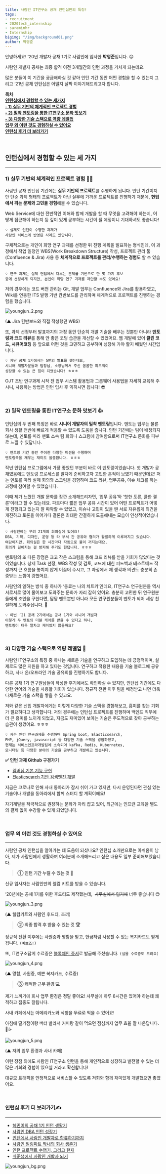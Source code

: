 ```yaml
---
title: 사람인 IT연구소 공채 인턴십만의 특징!
tags:
- recruitment
- 2020tech_internship
- saraminhr
- Internship
bigimg: "/img/background01.png"
author: 박영준
---
```


안녕하세요! ‘20년 개발자 공채 1기로 사람인에 입사한 **박영준**입니다. 😊

사람인 개발자 공채는 최종 합격 이전 3개월간의 인턴 과정을 거치게 되는데요.

많은 분들이 이 기간을 궁금해하실 것 같아 인턴 기간 동안 어떤 경험을 할 수 있는지 그리고 ‘21년 공채 인턴십은 어떨지 살짝 이야기해드리고자 합니다.

**목차<br/>
[인턴십에서 경험할 수 있는 세가지](#1)<br/>
[- 1) 실무 기반의 체계적인 프로젝트 경험](#2)<br/>
[- 2) 밀착 멘토링을 통한 IT연구소 문화 맛보기](#3)<br/>
[- 3) 다양한 기술 스택으로 역량 레벨업]({#4)<br/>
[업무 외 이런 것도 경험하실 수 있어요](#5)<br/>
[인턴십 후기 더 보러가기](#6)**

<a name="1"></a><a name="2"></a><br/>
## 인턴십에서 경험할 수 있는 세 가지
---
### 1) 실무 기반의 체계적인 프로젝트 경험 👨‍💻

사람인 공채 인턴십 기간에는 **실무 기반의 프로젝트**를 수행하게 됩니다. 인턴 기간이지만 단순 과제 형태의 프로젝트가 아닌 실무에 가까운 프로젝트를 진행하기 때문에, **현업에서 겪는 문제와 고민을 경험**해볼 수 있습니다. 

Web Service에 대한 전반적인 이해와 함께 개발을 할 때 무엇을 고려해야 하는지, 어떻게 접근해야 하는지 등 깊이 있게 공부하는 시간이 될 예정이니 기대하셔도 좋습니다!

```SATA
💡 실제로 인턴이 수행한 과제가 
사람인 서비스에 반영된 사례도 있답니다.
```

구체적으로는 개인이 희망 연구 과제를 선정한 뒤 진행 계획을 발표하는 형식인데, 이 과정에서 작업 일정인 WBS(Work Breakdown Structure) 작성, 프로젝트 관리 툴(Confluence & Jira) 사용 등 **체계적으로 프로젝트를 관리/수행하는 경험**도 할 수 있습니다.

```SATA
💡 연구 과제는 실제 현업에서 다루는 문제를 기반으로 한 몇 가지 후보 
중에 선정하게 되지만, 본인이 희망 연구 과제를 제안할 수도 있어요!
```

저의 경우에는 코드 버전 관리는 Git, 개발 업무는 Confluence와 Jira를 활용하였고, Wiki를 연동한 ITS 발행 기반 칸반보드를 관리하며 체계적으로 프로젝트를 진행하는 경험을 했습니다.

![youngjun_2.png]({{site.url}}/img/youngjun/youngjun_2.png)

(▲ Jira 칸반보드와 직접 작성했던 WBS)

또, 과제 선정부터 발표까지의 과정 동안 단순히 개발 기술을 배우는 것뿐만 아니라 **멘토링과 코드 리뷰**를 통해 안 좋은 코딩 습관을 개선할 수 있었어요. 웹 개발에 있어 **클린 코드, 시큐어코딩** 등 앞으로 어떤 것을 고민하고 공부하며 성장해 가야 할지 배웠던 시간입니다.

```SATA
💡 지난 공채 1기에서는 5번의 발표를 했는데요, 
시니어 개발자분들과 팀장님, 소장님께서 주신 꼼꼼한 피드백이 
성장할 수 있는 큰 힘이 되었습니다! ㅎㅎㅎ
```

OJT 초반 연구과제 시작 전 업무 시스템 활용법과 그룹웨어 사용법을 자세히 교육해 주시니, 사용하는 방법은 인턴 입사 후 익히시면 됩니다! 😎

<a name="3"></a><br/>
### 2) 밀착 멘토링을 통한 IT연구소 문화 맛보기 👍

인턴십의 두 번째 특징은 바로 **시니어 개발자의 밀착 멘토링**입니다. 멘토는 업무는 물론 회사 생활 전반에 빠르게 적응할 수 있도록 도움을 줍니다. 인턴 기간에는 팀이 배정되지 않는데, 멘토를 따라 멘토 소속 팀 회의나 스크럼에 참여함으로써 IT연구소 문화를 피부로 느낄 수 있답니다.

```SATA
💡 멘토링 기간 동안 주어진 다양한 미션을 수행하며 
멘토링북을 채우는 재미도 쏠쏠합니다. ㅎㅎㅎ
```

작년 인턴십 프로그램에서 가장 좋았던 부분이 바로 이 멘토링이었습니다. 첫 개발자 공채였음에도 멘토링 프로세스를 알차게 준비하고자 고민한 흔적이 보였기 때문인데요! 저는 멘토를 따라 실제 회의와 스크럼을 경험하며 코드 리뷰, 업무공유, 이슈 체크를 하는 과정에 참여할 수 있었습니다.

이때 제가 느꼈던 개발 문화를 잠깐 소개해드리자면, ‘업무 공유’와 ‘핫한 토론, 쿨한 결론’이라고 할 수 있는데요. 파트마다 짧은 업무 공유 시간이 있어 어떤 프로젝트가 어떻게 진행되고 있는지 잘 파악할 수 있었고, 이슈나 고민이 있을 땐 서로 자유롭게 의견을 개진하고 토론을 이어가다 결론은 최대한 간결하게 도출해내는 모습이 인상적이었습니다.

```SATA
💡 사람인에는 무려 21개의 회의실이 있어요! 
DBA, 기획, 디자인, 운영 등 타 부서 간 공유와 협의가 활발하게 이루어지고 있습니다. 
여담이지만, 회의실은 한 시간마다 자동으로 불이 꺼지는데요, 
회의가 길어지는 걸 방지해 주기도 한답니다. ㅎㅎㅎ
```
멘토링의 또 다른 장점은 크고 작은 스크럼을 통해 코드 리뷰를 받을 기회가 많았다는 것이었습니다. 상세 Task 선정, WBS 작성 및 검토, 코드에 대한 피드백과 테스트베드 작성까지 큰 흐름을 놓치지 않게 이끌어 주시고, 그 과정에서 제 생각과 의견도 충분히 존중받는 느낌이 강했어요.

사람인의 일하는 방식 중 하나가 ‘동료는 나의 치트키’인데요, IT연구소 연구원분들 역시 서로서로 많이 물어보고 도와주는 문화가 자리 잡혀 있어요. 충분히 고민한 뒤 연구원분들에게 조언을 구한다면, 담당 멘토뿐만 아니라 모든 연구원분들이 멘토가 되어 세상 친절하게 도와주십니다. 🤗

```SATA
💡 이번 ‘21 공채 2기에서는 공채 1기와 시니어 개발자 
이렇게 두 멘토의 더블 케어를 받을 수 있다고 하니, 
멘토링이 더욱 알차고 재미있지 않을까요?
```

<a name="4"></a><br/>
### 3) 다양한 기술 스택으로 역량 레벨업 🚀

사람인 IT연구소의 특징 중 하나는 새로운 기술을 연구하고 도입하는 데 긍정적이며, 실제로도 많은 지원을 하고 있다는 것입니다. 연구하고 적용한 내용을 기술 블로그에 공유하고, 사내 온/오프라인 기술 공유회를 진행하기도 합니다.

다른 공채 1기 연구원님들이 작성한 후기에서도 확인하실 수 있지만, 인턴십 기간에도 다양한 언어와 기술을 사용할 기회가 있습니다. 정규직 전환 이후 팀을 배정받고 나면 더욱 다채로운 기술 스택을 쌓을 수 있고요.

저와 같은 신입 개발자에게는 이렇게 다양한 기술 스택을 경험해보고, 흥미를 찾는 기회가 필요하다고 생각합니다. 저의 경우에는 인턴십 프로젝트를 진행하며 백엔드 직무에 더 큰 흥미를 느끼게 되었고, 지금도 재미있어 보이는 기술은 주도적으로 찾아 공부하는 습관이 생겼어요. ㅎㅎㅎ

```SATA
💡 저는 인턴 연구과제를 수행하며 Spring boot, Elasticsearch, 
PHP, jQuery, javascript 등 다양한 기술 스택을 경험하였고, 
현재는 서비스인프라개발팀에 소속되어 kafka, Redis, Kubernetes, 
모니터링 등 다양한 분야의 기술을 공부하고 개발하고 있습니다.
```

**✅ 인턴 과제 Github 구경가기**

- [멤버십 기본 기능 구현](https://github.com/jun108059/Membership-System)  
- [Elasticsearch 기반 검색엔진 개발](https://github.com/jun108059/Elasticsearch-SpringBoot)


지금은 코로나로 인해 사내 동아리가 잠시 쉬어 가고 있지만, 다시 운영된다면 관심 있는 기술이나 개발을 동아리에서 함께 스터디 할 계획이에요! 

자기계발을 적극적으로 권장하는 문화가 자리 잡고 있어, 최근에는 인프런 교육을 별도의 결제 없이 수강할 수 있게 되었답니다.

<a name="5"></a><br/>
### 업무 외 이런 것도 경험하실 수 있어요
---

사람인 공채 인턴십을 알아가는 데 도움이 되셨나요? 인턴십 소개만으로는 아쉬움이 남아, 제가 사람인에서 생활하며 여러분께 소개해드리고 싶은 내용도 일부 준비해보았습니다.

> **① 인턴 기간 누릴 수 있는 것 🎉**

신규 입사자는 사람인만의 웰컴 키트를 받을 수 있습니다.

‘20년에는 공채 1기를 위한 후드티도 제작했는데,  ~~사무실에서 입기에~~ 너무 좋습니다 😊


![youngjun_3.png]({{site.url}}/img/youngjun/youngjun_3.png)

(▲ 웰컴키트와 사람인 후드티, 조끼)
     

> **② 최종 합격 후 받을 수 있는 것 🏆**

정규직 전환 이후에는 사원증과 명함을 받고, 현금처럼 사용할 수 있는 복지카드도 받게 됩니다. `(예쁘죠!)` 

또, IT연구소답게 수료증은 [블록체인 증서](https://www.broof.io/search/59242c0a)로 발급해 주셨습니다. `(실물 수료증도 드려요)`


![youngjun_4.png]({{site.url}}/img/youngjun/youngjun_4.png)

(▲ 명함, 사원증, 예쁜 복지카드, 수료증)


> **③ 쾌적한 근무 환경 💻**

제가 느끼기에 회사 업무 환경은 정말 좋아요! 사무실에 하루 8시간은 있어야 하는데 쾌적하고 집중도 잘됩니다. 

사내 카페에서는 아메리카노와 식빵을 ~~무료로~~ 먹을 수 있어요! 

아침에 딸기잼이랑 버터 발라서 커피랑 같이 먹으면 점심까지 업무 효율 잘 나온답니다.<br/>🍞☕

![youngjun_5.png]({{site.url}}/img/youngjun/youngjun_5.png)

(▲ 저의 업무 환경과 사내 카페)


이런 장점 외에도 사람인 IT연구소 인턴을 통해 개인적으로 성장하고 발전할 수 있는 더 많은 기회와 경험이 있으실 거라고 확신합니다! 

대규모 트래픽을 안정적으로 서비스할 수 있도록 저희와 함께 재미있게 개발했으면 좋겠어요.

<a name="6"></a><br/>
### 인턴십 후기 더 보러가기✍
---

- [혜민이의 공채 1기 인턴 생활기](https://saramin.github.io/2021-03-29-intern-log-hyemin/)
- [사람인 DBA 인턴 성장기](https://saramin.github.io/2021-03-30-intern-log-yoonjung/)
- [인턴에서 사람인 개발자로 합류하기까지](https://saramin.github.io/2021-04-09-intern_jklee/)
- [사람인 빌링파트 막내의 회사 생존기](https://saramin.github.io/2021-04-20-cjaewoo-intern/)
- [인턴 프로젝트 수행기, 그리고 현재](https://saramin.github.io/2021-04-30-intern_jcpark/)
- [취준생에서 사람인 개발자 되기](https://saramin.github.io/2021-05-04-jks-intern/)


![youngjun_bg.png]({{site.url}}/img/youngjun/youngjun_bg.png)
